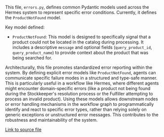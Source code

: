 This file, `errors.py`, defines common Pydantic models used across the Hermes system to represent specific error conditions. Currently, it defines the `ProductNotFound` model.

Key model defined:
-   `ProductNotFound`: This model is designed to specifically signal that a product could not be located in the catalog during processing. It includes a descriptive `message` and optional fields (`query_product_id`, `query_product_name`) to provide context about the product that was being searched for.

Architecturally, this file promotes standardized error reporting within the system. By defining explicit error models like `ProductNotFound`, agents can communicate specific failure modes in a structured and type-safe manner. This is particularly useful in a workflow like Hermes, where different agents might encounter domain-specific errors (like a product not being found during the Stockkeeper's resolution process or the Fulfiller attempting to process an invalid product). Using these models allows downstream nodes or error handling mechanisms in the workflow graph to programmatically identify and react to specific error types, rather than relying solely on generic exceptions or unstructured error messages. This contributes to the robustness and maintainability of the system.

[Link to source file](../../../../src/hermes/model/errors.py) 